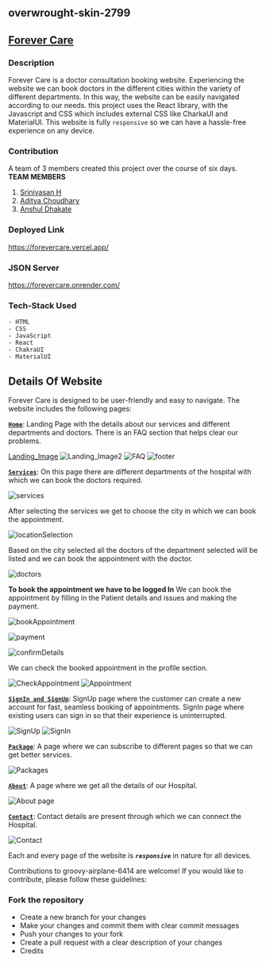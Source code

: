 ## overwrought-skin-2799

## [Forever Care](https://forevercare.vercel.app/)

### Description

Forever Care is a doctor consultation booking website. Experiencing the website we can book doctors in the different cities within the variety of different departments.
In this way, the website can be easily navigated according to our needs. this project uses the React library, with the Javascript and CSS which includes external CSS like CharkaUI and MaterialUI. This website is fully `responsive` so we can have a hassle-free experience on any device.

### Contribution

A team of 3 members created this project over  the course of six days.
**TEAM MEMBERS**

1. [Srinivasan H](https://github.com/Srinivas831)
2. [Aditya Choudhary](https://github.com/Anshuldhakate)
3. [Anshul Dhakate](https://github.com/Anshuldhakate)

### Deployed Link
https://forevercare.vercel.app/

### JSON Server
https://forevercare.onrender.com/

### Tech-Stack Used
```
- HTML
- CSS
- JavaScript
- React
- ChakraUI
- MaterialUI
```

## Details Of Website

Forever Care is designed to be user-friendly and easy to navigate. The website includes the following pages:

[**`Home`**](/forever_care/src/Pages/Home.jsx): Landing Page with the details about our services and different departments and doctors. There is an FAQ section that helps clear our problems.

[Landing_Image](https://github.com/Srinivas831/overwrought-skin-2799/assets/113030961/ab96307e-63be-4799-8c80-555c0368922f)
![Landing_Image2](https://github.com/Srinivas831/overwrought-skin-2799/assets/113030961/13b6386a-8387-4cfa-8f80-641c4b4e3db6)
![FAQ](https://github.com/Srinivas831/overwrought-skin-2799/assets/113030961/6ba3182e-fc6c-468c-8262-fe79fd230d2e)
![footer](https://github.com/Srinivas831/overwrought-skin-2799/assets/113030961/08588b57-59bd-46da-b4ff-bea3a11791ea)

[**`Services`**](/forever_care/src/serviceComponents/Services.jsx): On this page there are different departments of the hospital with which we can book the doctors required.

![services](https://github.com/Srinivas831/overwrought-skin-2799/assets/113030961/d90a21e3-e6de-4829-92ac-5971011a1da4)

After selecting the services we get to choose the city in which we can book the appointment.

![locationSelection](https://github.com/Srinivas831/overwrought-skin-2799/assets/113030961/48c07def-238f-4dac-830b-eb7eb7a90552)

Based on the city selected all the doctors of the department selected will be listed and we can book the appointment with the doctor.

![doctors](https://github.com/Srinivas831/overwrought-skin-2799/assets/113030961/fc800672-7baf-407e-96f0-8006ade5a615)

**To book the appointment we have to be logged In** We can book the appointment by filling in the Patient details and issues and making the payment.

![bookAppointment](https://github.com/Srinivas831/overwrought-skin-2799/assets/113030961/d3f93e6a-4417-464c-af6e-5cf3a32a0bcb)

![payment](https://github.com/Srinivas831/overwrought-skin-2799/assets/113030961/bf47b781-f39a-4aca-ae4a-7f4e7004b3dc)

![confirmDetails](https://github.com/Srinivas831/overwrought-skin-2799/assets/113030961/99bedf81-14b3-4044-a836-760a608c9b1d)

We can check the booked appointment in the profile section.

![CheckAppointment](https://github.com/Srinivas831/overwrought-skin-2799/assets/113030961/dc6be089-31c4-4ad2-aba8-40842c12f0f9)
![Appointment](https://github.com/Srinivas831/overwrought-skin-2799/assets/113030961/24fc91b8-5a1d-441d-b2a3-2deee5dba579)

[**`SignIn and SignUp`**](/forever_care/src/LoginComponent/): SignUp page where the customer can create a new account for fast, seamless booking of appointments. SignIn page where existing users can sign in so that their experience is uninterrupted.

![SignUp](https://github.com/Srinivas831/overwrought-skin-2799/assets/113030961/e9f304b2-1574-4421-9fae-c4e7bd6ff14d)
![SignIn](https://github.com/Srinivas831/overwrought-skin-2799/assets/113030961/9d937685-7722-4435-a88c-563b56e6904d)

[**`Package`**](/forever_care/src/Pages/Packages.jsx): A page where we can subscribe to different pages so that we can get better services. 

![Packages](https://github.com/Srinivas831/overwrought-skin-2799/assets/113030961/2e3053fa-259e-4c94-85d9-eb565bbdd576)

[**`About`**](/forever_care/src/Pages/About.jsx): A page where we get all the details of our Hospital.

![About page](https://github.com/Srinivas831/overwrought-skin-2799/assets/113030961/666cbb68-7b96-4d07-bac1-e91a957dc75e)

[**`Contact`**](/forever_care/src/Pages/Contact.jsx): Contact details are present through which we can connect the Hospital.

![Contact](https://github.com/Srinivas831/overwrought-skin-2799/assets/113030961/370b9f6f-5ecf-4365-becf-a3ae343f0bb4)


Each and every page of the website  is ***`responsive`*** in nature for all devices.


Contributions to groovy-airplane-6414 are welcome! If you would like to contribute, please follow these guidelines:

### Fork the repository
+ Create a new branch for your changes
+ Make your changes and commit them with clear commit messages
+ Push your changes to your fork
+ Create a pull request with a clear description of your changes
+ Credits

